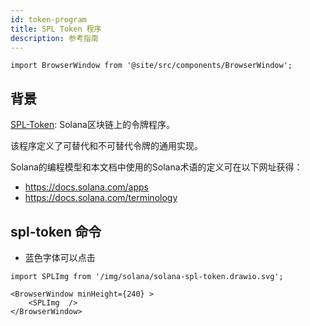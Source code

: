 ```yaml
---
id: token-program
title: SPL Token 程序
description: 参考指南
---
```


```mdx-code-block
import BrowserWindow from '@site/src/components/BrowserWindow';
```


## 背景

[SPL-Token](https://spl.solana.com/token): Solana区块链上的令牌程序。

该程序定义了可替代和不可替代令牌的通用实现。

 Solana的编程模型和本文档中使用的Solana术语的定义可在以下网址获得：

- https://docs.solana.com/apps
- https://docs.solana.com/terminology


<!--
注释掉的内容
```mdx-code-block
import useBaseUrl from '@docusaurus/useBaseUrl';
import ThemedImage from '@theme/ThemedImage';

<ThemedImage
  alt="Docusaurus themed image"
  sources={{
    light: useBaseUrl('/img/solana-spl-token.drawio.svg'),
    dark: useBaseUrl('/img/solana-spl-token.drawio.svg'),
  }}
/>
``` -->

## spl-token 命令

- 蓝色字体可以点击

```mdx-code-block
import SPLImg from '/img/solana/solana-spl-token.drawio.svg';

<BrowserWindow minHeight={240} >
    <SPLImg  />
</BrowserWindow>
```
